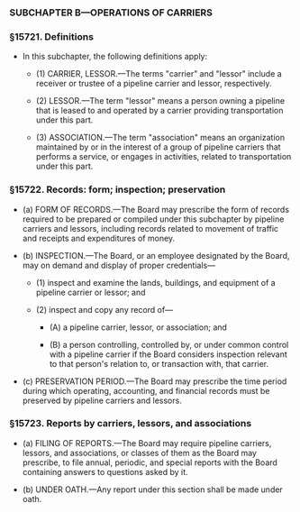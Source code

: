 ### SUBCHAPTER B—OPERATIONS OF CARRIERS

### §15721. Definitions
* In this subchapter, the following definitions apply:

  * (1) CARRIER, LESSOR.—The terms "carrier" and "lessor" include a receiver or trustee of a pipeline carrier and lessor, respectively.

  * (2) LESSOR.—The term "lessor" means a person owning a pipeline that is leased to and operated by a carrier providing transportation under this part.

  * (3) ASSOCIATION.—The term "association" means an organization maintained by or in the interest of a group of pipeline carriers that performs a service, or engages in activities, related to transportation under this part.

### §15722. Records: form; inspection; preservation
* (a) FORM OF RECORDS.—The Board may prescribe the form of records required to be prepared or compiled under this subchapter by pipeline carriers and lessors, including records related to movement of traffic and receipts and expenditures of money.

* (b) INSPECTION.—The Board, or an employee designated by the Board, may on demand and display of proper credentials—

  * (1) inspect and examine the lands, buildings, and equipment of a pipeline carrier or lessor; and

  * (2) inspect and copy any record of—

    * (A) a pipeline carrier, lessor, or association; and

    * (B) a person controlling, controlled by, or under common control with a pipeline carrier if the Board considers inspection relevant to that person's relation to, or transaction with, that carrier.


* (c) PRESERVATION PERIOD.—The Board may prescribe the time period during which operating, accounting, and financial records must be preserved by pipeline carriers and lessors.

### §15723. Reports by carriers, lessors, and associations
* (a) FILING OF REPORTS.—The Board may require pipeline carriers, lessors, and associations, or classes of them as the Board may prescribe, to file annual, periodic, and special reports with the Board containing answers to questions asked by it.

* (b) UNDER OATH.—Any report under this section shall be made under oath.